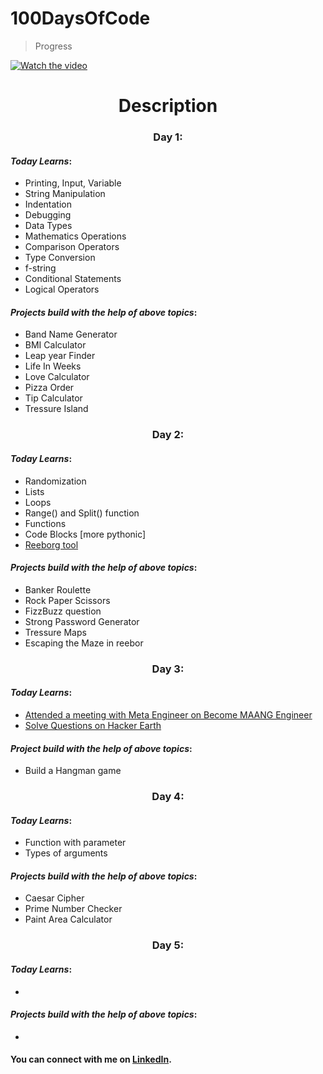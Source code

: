# 100DaysOfCode
> Progress

[![Watch the video](https://c.tenor.com/bCfpwMjfAi0AAAAC/cat-typing.gif)](https://www.linkedin.com/in/rishabhbaghel)
<h1 align="center"><b>Description</b></h1>

<!-- https://encrypted-tbn0.gstatic.com/images?q=tbn:ANd9GcTVVI9uHla9DIDfQOx5V4cEQy4pla5gd9vkZw&usqp=CAU -->

<h3 align="center"><b>Day 1:</b></h3>

#### <i> **Today Learns**</i>:
- Printing, Input, Variable
- String Manipulation
- Indentation
- Debugging
- Data Types
- Mathematics Operations
- Comparison Operators
- Type Conversion
- f-string
- Conditional Statements
- Logical Operators

#### <i> **Projects build with the help of above topics**</i>:
- Band Name Generator
- BMI Calculator
- Leap year Finder
- Life In Weeks
- Love Calculator
- Pizza Order 
- Tip Calculator
- Tressure Island

<h3 align="center"><b>Day 2:</b></h3>

#### <i> **Today Learns**</i>:
- Randomization 
- Lists
- Loops
- Range() and Split() function
- Functions
- Code Blocks [more pythonic]
- [Reeborg tool](https://reeborg.ca/reeborg.html?lang=en&mode=python)

#### <i> **Projects build with the help of above topics**</i>:
- Banker Roulette
- Rock Paper Scissors
- FizzBuzz question
- Strong Password Generator
- Tressure Maps
- Escaping the Maze in reebor

<h3 align="center"><b>Day 3:</b></h3>

#### <i> **Today Learns**</i>:
- [Attended a meeting with Meta Engineer on Become MAANG Engineer](https://github.com/curiousrishabh/100DaysOfCode/blob/3f546f746d62e99a12026c950e6e498b9b733256/30%20Days%20of%20Python/Day3.md)
- [Solve Questions on Hacker Earth](https://www.hackerrank.com/producer_rb)

#### <i> **Project build with the help of above topics**</i>:
- Build a Hangman game

<h3 align="center"><b>Day 4:</b></h3>

#### <i> **Today Learns**</i>:
- Function with parameter
- Types of arguments

#### <i> **Projects build with the help of above topics**</i>:
- Caesar Cipher
- Prime Number Checker
- Paint Area Calculator

<h3 align="center"><b>Day 5:</b></h3>

#### <i> **Today Learns**</i>:
- 
#### <i> **Projects build with the help of above topics**</i>:
- 

#### You can connect with me on [LinkedIn](https://www.linkedin.com/in/rishabhbaghel/).